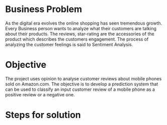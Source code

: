 # Business Problem
As the digital era evolves the online shopping has seen tremendous growth. Every Business person wants to analyze what their customers are talking about their products. The reviews, star-rating are the accessories of the product which describes the customers engagement. The process of analyzing the customer feelings is said to Sentiment Analysis.

# Objective
The project uses opinion  to analyse customer reviews about mobile phones sold on Amazon.com.
The objective is to develop a prediction system that can be used to classify an input customer review of a mobile phone as a positive review or a negative one.

# Steps for solution 
